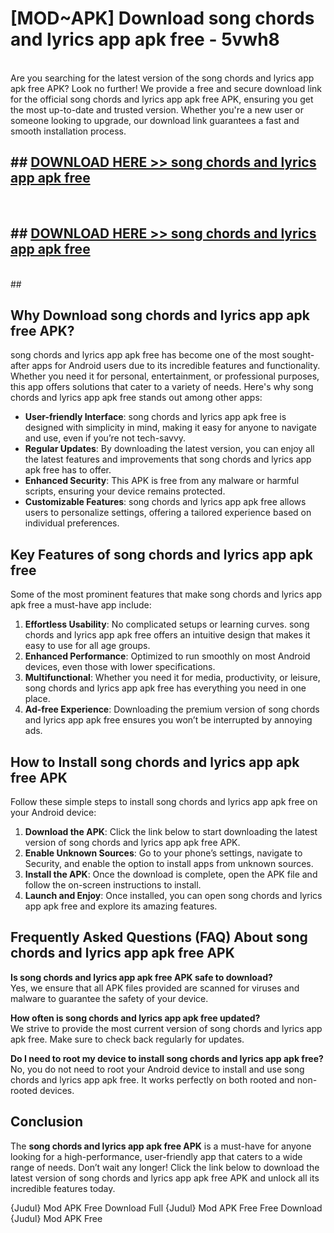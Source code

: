 # [MOD~APK] Download song chords and lyrics app apk free - 5vwh8 <br>
<br>
Are you searching for the latest version of the song chords and lyrics app apk free APK? Look no further! We provide a free and secure download link for the official song chords and lyrics app apk free APK, ensuring you get the most up-to-date and trusted version. Whether you're a new user or someone looking to upgrade, our download link guarantees a fast and smooth installation process.


## ##  [DOWNLOAD HERE >> song chords and lyrics app apk free](http://freeplayer.one?title=song_chords_and_lyrics_app_apk_free&ref=git)
  <br>

##  ## [DOWNLOAD HERE >> song chords and lyrics app apk free](http://freeplayer.one?title=song_chords_and_lyrics_app_apk_free&ref=git)
  <br>
  ##



## Why Download song chords and lyrics app apk free APK?

song chords and lyrics app apk free has become one of the most sought-after apps for Android users due to its incredible features and functionality. Whether you need it for personal, entertainment, or professional purposes, this app offers solutions that cater to a variety of needs. Here's why song chords and lyrics app apk free stands out among other apps:

- **User-friendly Interface**: song chords and lyrics app apk free is designed with simplicity in mind, making it easy for anyone to navigate and use, even if you’re not tech-savvy.
- **Regular Updates**: By downloading the latest version, you can enjoy all the latest features and improvements that song chords and lyrics app apk free has to offer.
- **Enhanced Security**: This APK is free from any malware or harmful scripts, ensuring your device remains protected.
- **Customizable Features**: song chords and lyrics app apk free allows users to personalize settings, offering a tailored experience based on individual preferences.

## Key Features of song chords and lyrics app apk free

Some of the most prominent features that make song chords and lyrics app apk free a must-have app include:

1. **Effortless Usability**: No complicated setups or learning curves. song chords and lyrics app apk free offers an intuitive design that makes it easy to use for all age groups.
2. **Enhanced Performance**: Optimized to run smoothly on most Android devices, even those with lower specifications.
3. **Multifunctional**: Whether you need it for media, productivity, or leisure, song chords and lyrics app apk free has everything you need in one place.
4. **Ad-free Experience**: Downloading the premium version of song chords and lyrics app apk free ensures you won’t be interrupted by annoying ads.

## How to Install song chords and lyrics app apk free APK

Follow these simple steps to install song chords and lyrics app apk free on your Android device:

1. **Download the APK**: Click the link below to start downloading the latest version of song chords and lyrics app apk free APK.
2. **Enable Unknown Sources**: Go to your phone’s settings, navigate to Security, and enable the option to install apps from unknown sources.
3. **Install the APK**: Once the download is complete, open the APK file and follow the on-screen instructions to install.
4. **Launch and Enjoy**: Once installed, you can open song chords and lyrics app apk free and explore its amazing features.

## Frequently Asked Questions (FAQ) About song chords and lyrics app apk free APK

**Is song chords and lyrics app apk free APK safe to download?**  
Yes, we ensure that all APK files provided are scanned for viruses and malware to guarantee the safety of your device.

**How often is song chords and lyrics app apk free updated?**  
We strive to provide the most current version of song chords and lyrics app apk free. Make sure to check back regularly for updates.

**Do I need to root my device to install song chords and lyrics app apk free?**  
No, you do not need to root your Android device to install and use song chords and lyrics app apk free. It works perfectly on both rooted and non-rooted devices.

## Conclusion

The **song chords and lyrics app apk free APK** is a must-have for anyone looking for a high-performance, user-friendly app that caters to a wide range of needs. Don’t wait any longer! Click the link below to download the latest version of song chords and lyrics app apk free APK and unlock all its incredible features today.

{Judul} Mod APK Free
Download Full {Judul} Mod APK Free
Free Download {Judul} Mod APK Free

